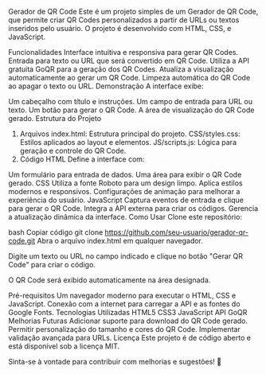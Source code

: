 Gerador de QR Code
Este é um projeto simples de um Gerador de QR Code, que permite criar QR Codes personalizados a partir de URLs ou textos inseridos pelo usuário. O projeto é desenvolvido com HTML, CSS, e JavaScript.

Funcionalidades
Interface intuitiva e responsiva para gerar QR Codes.
Entrada para texto ou URL que será convertido em QR Code.
Utiliza a API gratuita GoQR para a geração dos QR Codes.
Atualiza a visualização automaticamente ao gerar um QR Code.
Limpeza automática do QR Code ao apagar o texto ou URL.
Demonstração
A interface exibe:

Um cabeçalho com título e instruções.
Um campo de entrada para URL ou texto.
Um botão para gerar o QR Code.
A área de visualização do QR Code gerado.
Estrutura do Projeto
1. Arquivos
index.html: Estrutura principal do projeto.
CSS/styles.css: Estilos aplicados ao layout e elementos.
JS/scripts.js: Lógica para geração e controle do QR Code.
2. Código
HTML
Define a interface com:

Um formulário para entrada de dados.
Uma área para exibir o QR Code gerado.
CSS
Utiliza a fonte Roboto para um design limpo.
Aplica estilos modernos e responsivos.
Configurações de animação para melhorar a experiência do usuário.
JavaScript
Captura eventos de entrada e clique para gerar o QR Code.
Integra a API externa para criar os códigos.
Gerencia a atualização dinâmica da interface.
Como Usar
Clone este repositório:

bash
Copiar código
git clone https://github.com/seu-usuario/gerador-qr-code.git
Abra o arquivo index.html em qualquer navegador.

Digite um texto ou URL no campo indicado e clique no botão "Gerar QR Code" para criar o código.

O QR Code será exibido automaticamente na área designada.

Pré-requisitos
Um navegador moderno para executar o HTML, CSS e JavaScript.
Conexão com a internet para carregar a API e as fontes do Google Fonts.
Tecnologias Utilizadas
HTML5
CSS3
JavaScript
API GoQR
Melhorias Futuras
Adicionar suporte para download do QR Code gerado.
Permitir personalização do tamanho e cores do QR Code.
Implementar validação avançada para URLs.
Licença
Este projeto é de código aberto e está disponível sob a licença MIT.

Sinta-se à vontade para contribuir com melhorias e sugestões! 🚀
